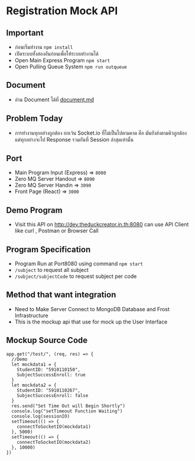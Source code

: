# Registration Mock API

## Important

- ก่อนเริ่มทำงาน `npm install`
- เปิดระบบทั้งสองอันก่อนเพื่อให้ระบบทำงานได้
- Open Main Express Program `npm start`
- Open Pulling Queue System `npm run outqueue`

## Document

- อ่าน Document ได้ที่ [document.md](document.md)

## Problem Today

- การทำงานทุกอย่างถูกต้อง ยกเว้น Socket.io ที่ไม่เป็นไปตามคาด คือ มันยังส่งตามคิวถูกต้อง แต่ทุกอย่างจะไป Response รวมกันที่ Session ล่าสุดเท่านั้น

## Port

- Main Program Input (Express) => `8080`
- Zero MQ Server Handout => `8090`
- Zero MQ Server Handin => `3090`
- Front Page (React) => `3000`

## Demo Program

- Visit this API on http://dev.theduckcreator.in.th:8080 can use API Client like curl , Postman or Browser Call

## Program Specification

- Program Run at Port8080 using command `npm start`
- `/subject` to request all subject
- `/subject/subjectCode` to request subject per code

## Method that want integration

- Need to Make Server Connect to MongoDB Database and Frost Infrastructure
- This is the mockup api that use for mock up the User Interface

## Mockup Source Code

```
app.get("/test/", (req, res) => {
  //Demo
  let mockdata1 = {
    StudentID: "5910110150",
    SubjectSuccessEnroll: true
  }
  let mockdata2 = {
    StudentID: "5910110267",
    SubjectSuccessEnroll: false
  }
  res.send("Set Time Out will Begin Shortly")
  console.log("setTimeout Function Waiting")
  console.log(sessionIO)
  setTimeout(() => {
    connectToSocketIO(mockdata1)
  }, 5000)
  setTimeout(() => {
    connectToSocketIO(mockdata2)
  }, 10000)
})
```
